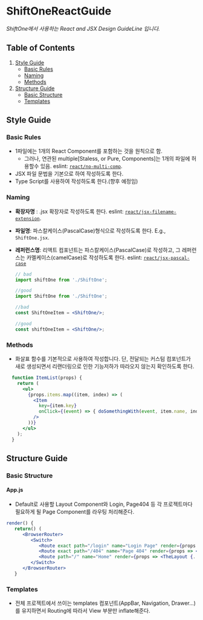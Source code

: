 # ShiftOneReactGuide

*ShiftOne에서 사용하는 React and JSX Design GuideLine 입니다.*


## Table of Contents
1. [Style Guide](#style-guide)
   - [Basic Rules](#basic-rules)
   - [Naming](#naming)
   - [Methods](#methods)
2. [Structure Guide](#structure-guide)
   - [Basic Structure](#basic-strcture)     
   - [Templates](#templates)

## Style Guide


### Basic Rules

 - 1파일에는 1개의 React Component를 포함하는 것을 원칙으로 함.
    - 그러나, 연관된 multiple[Staless, or Pure, Components]는 1개의 파일에 허용할수 있음. eslint: [`react/no-multi-comp`](https://github.com/yannickcr/eslint-plugin-react/blob/master/docs/rules/no-multi-comp.md#ignorestateless).
 - JSX 파일 문법을 기본으로 하여 작성하도록 한다.
 - Type Script를 사용하여 작성하도록 한다.(향후 예정임)
 
 ### Naming
 
  - **확장자명** : .jsx 확장자로 작성하도록 한다. eslint: [`react/jsx-filename-extension`](https://github.com/yannickcr/eslint-plugin-react/blob/master/docs/rules/jsx-filename-extension.md).
  - **파일명**: 파스칼케이스(PascalCase)형식으로 작성하도록 한다. E.g., `ShiftOne.jsx`.
  - **레퍼런스명**: 리액트 컴포넌트는 파스칼케이스(PascalCase)로 작성하고, 그 레퍼런스는 카멜케이스(camelCase)로 작성하도록 한다. eslint: [`react/jsx-pascal-case`](https://github.com/yannickcr/eslint-plugin-react/blob/master/docs/rules/jsx-pascal-case.md)
  
    ```jsx
    // bad
    import shiftOne from './ShiftOne';
    
    //good
    import ShiftOne from './ShiftOne';
    
    //bad
    const ShiftOneItem = <ShiftOne/>;
    
    //good
    const shiftOneItem = <ShiftOne/>;
    
### Methods

  - 화살표 함수를 기본적으로 사용하여 작성합니다. 단, 전달되는 커스텀 컴포넌트가 새로 생성되면서 리랜더링으로 인한 기능저하가 따라오지 않는지 확인하도록 한다.
  ```jsx
    function ItemList(props) {
      return (
        <ul>
          {props.items.map((item, index) => (
            <Item
              key={item.key}
              onClick={(event) => { doSomethingWith(event, item.name, index); }}
            />
          ))}
        </ul>
      );
    }
   ```
## Structure Guide
### Basic Structure
#### App.js
   - Default로 사용할 Layout Component와 Login, Page404 등 각 프로젝트마다 필요하게 될 Page Component를 라우팅 처리해준다.
   ```jsx
   render() {
      return() (
         <BrowserRouter>
            <Switch>
               <Route exact path="/login" name="Login Page" render={props => <Login {...props}/>} />
               <Route exact path="/404" name="Page 404" render={props => <Page404 {...props}/>} />
               <Route path="/" name="Home" render={props => <TheLayout {...props}/>} />
            </Switch>
         </BrowserRouter>
      }
   ```
### Templates
   - 전체 프로젝트에서 쓰이는 templates 컴포넌트(AppBar, Navigation, Drawer...)를 유지하면서 Routing에 따라서 View 부분만 inflate해준다.
    
